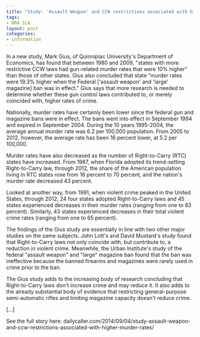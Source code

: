 ```yaml
---
title: "Study: 'Assault Weapon' and CCW restrictions associated with higher murder rates"
tags:
- NRA ILA
layout: post
categories:
- information
---
```


In a new study, Mark Gius, of Quinnipiac University's Department of Economics, has found that between 1980 and 2009, "states with more restrictive CCW laws had gun-related murder rates that were 10% higher" than those of other states. Gius also concluded that state "murder rates were 19.3% higher when the Federal ['assault weapon' and 'large' magazine] ban was in effect." Gius says that more research is needed to determine whether these gun control laws contributed to, or merely coincided with, higher rates of crime.

Nationally, murder rates have certainly been lower since the federal gun and magazine bans were in effect. The bans went into effect in September 1994 and expired in September 2004. During the 10 years 1995-2004, the average annual murder rate was 6.2 per 100,000 population. From 2005 to 2012, however, the average rate has been 16 percent lower, at 5.2 per 100,000.

Murder rates have also decreased as the number of Right-to-Carry (RTC) states have increased. From 1987, when Florida adopted its trend-setting Right-to-Carry law, through 2012, the share of the American population living in RTC states rose from 16 percent to 70 percent, and the nation's murder rate decreased 43 percent.

Looked at another way, from 1991, when violent crime peaked in the United States, through 2012, 24 four states adopted Right-to-Carry laws and 45 states experienced decreases in their murder rates (ranging from one to 83 percent). Similarly, 43 states experienced decreases in their total violent crime rates (ranging from one to 65 percent).

The findings of the Gius study are essentially in line with two other major studies on the same subjects. John Lott's and David Mustard's study found that Right-to-Carry laws not only coincide with, but contribute to, a reduction in violent crime. Meanwhile, the Urban Institute's study of the federal "assault weapon" and "large" magazine ban found that the ban was ineffective because the banned firearms and magazines were rarely used in crime prior to the ban.

The Gius study adds to the increasing body of research concluding that Right-to-Carry laws don't increase crime and may reduce it. It also adds to the already substantial body of evidence that restricting general-purpose semi-automatic rifles and limiting magazine capacity doesn't reduce crime.

[...]

See the full story here: dailycaller.com/2014/09/04/study-assault-weapon-and-ccw-restrictions-associated-with-higher-murder-rates/
